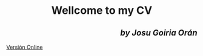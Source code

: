 <div style="text-align: center">

# Wellcome to my CV

</div>

<div style="text-align: right">
	
## *by Josu Goiria Orán*

</div>

[Versión Online](https://josuds.github.io/CV/)
